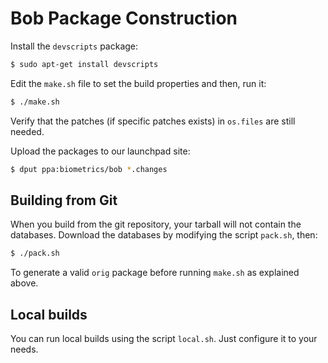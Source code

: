 Bob Package Construction
========================

Install the `devscripts` package:

```sh
$ sudo apt-get install devscripts
```

Edit the `make.sh` file to set the build properties and then, run it:

```sh
$ ./make.sh
```

Verify that the patches (if specific patches exists) in `os.files` are still
needed.

Upload the packages to our launchpad site:

```sh
$ dput ppa:biometrics/bob *.changes
```

Building from Git
-----------------

When you build from the git repository, your tarball will not contain the
databases. Download the databases by modifying the script `pack.sh`, then:

```sh
$ ./pack.sh
```

To generate a valid `orig` package before running `make.sh` as explained above.

Local builds
------------

You can run local builds using the script `local.sh`. Just configure it to your
needs.
